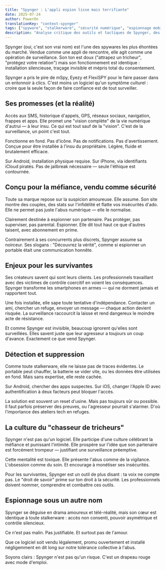 ```yaml
---
title: "Spynger : L'appli espion lisse mais terrifiante"
date: 2025-07-24
author: PowerOn
translationKey: "context-spynger"
tags: ["spyware", "stalkerware", "sécurité numérique", "espionnage mobile", "autonomisation des survivants"]
description: "Analyse critique des outils et tactiques de Spynger, des menaces pour les survivants et des stratégies de détection pour les refuges."
---
```


Spynger (oui, c'est son vrai nom) est l'une des spywares les plus éhontées du marché. Vendue comme une appli de rencontre, elle agit comme une opération de surveillance. Son ton est doux ("attrapez un tricheur", "protégez votre relation") mais son fonctionnement est identique : installation silencieuse, traçage invisible et mépris total du consentement.

Spynger a pris le pire de mSpy, Eyezy et FlexiSPY pour le faire passer dans un entonnoir à clics. C'est moins un logiciel qu'un symptôme culturel : croire que la seule façon de faire confiance est de tout surveiller.

## Ses promesses (et la réalité)

Accès aux SMS, historique d'appels, GPS, réseaux sociaux, navigation, frappes et apps. Elle promet une "vision complète" de la vie numérique d'autrui — à leur insu. Ce qui est tout sauf de la "vision". C'est de la surveillance, un point c'est tout.

Fonctionne en fond. Pas d'icône. Pas de notifications. Pas d'avertissement. Conçue pour être installée à l'insu du propriétaire. Légère, fluide et brutalement efficace.

Sur Android, installation physique requise. Sur iPhone, via identifiants iCloud piratés. Pas de jailbreak nécessaire — seule l'éthique est contournée.

## Conçu pour la méfiance, vendu comme sécurité

Toute sa marque repose sur la suspicion amoureuse. Elle assume. Son site montre des couples, des stats sur l'infidélité et flatte vos insécurités d'ado. Elle ne permet pas juste l'abus numérique — elle le normalise.

Clairement destinée à espionner son partenaire. Pas protéger, pas superviser, pas parental. Espionner. Elle dit tout haut ce que d'autres taisent, avec abonnement en prime.

Contrairement à ses concurrents plus discrets, Spynger assume sa noirceur. Ses slogans : "Découvrez la vérité", comme si espionner un portable était une communication honnête.

## Enjeux pour les survivantes

Ses créateurs savent qui sont leurs clients. Les professionnels travaillant avec des victimes de contrôle coercitif en voient les conséquences. Spynger transforme les smartphones en armes — qui ne dorment jamais et rapportent tout.

Une fois installée, elle sape toute tentative d'indépendance. Contacter un ami, chercher un refuge, envoyer un message — chaque action devient risquée. La surveillance raccourcit la laisse et rend dangereux le moindre acte de résistance.

Et comme Spynger est invisible, beaucoup ignorent qu'elles sont surveillées. Elles savent juste que leur agresseur a toujours un coup d'avance. Exactement ce que vend Spynger.

## Détection et suppression

Comme toute stalkerware, elle ne laisse pas de traces évidentes. Le portable peut chauffer, la batterie se vider vite, ou les données être utilisées en fond. Mais sans expertise, elle reste cachée.

Sur Android, chercher des apps suspectes. Sur iOS, changer l'Apple ID avec authentification à deux facteurs peut bloquer l'accès.

La solution est souvent un reset d'usine. Mais pas toujours sûr ou possible. Il faut parfois préserver des preuves, ou l'agresseur pourrait s'alarmer. D'où l'importance des ateliers tech en refuges.

## La culture du "chasseur de tricheurs"

Spynger n'est pas qu'un logiciel. Elle participe d'une culture célébrant la méfiance et punissant l'intimité. Elle prospère sur l'idée que son partenaire est forcément trompeur — justifiant une surveillance préemptive.

Cette mentalité est toxique. Elle présente l'abus comme de la vigilance. L'obsession comme du soin. Et encourage à monétiser ses insécurités.

Pour les survivantes, Spynger est un outil de plus disant : ta voix ne compte pas. Le "droit de savoir" prime sur ton droit à la sécurité. Les professionnels doivent nommer, comprendre et combattre ces outils.

## Espionnage sous un autre nom

Spynger se déguise en drama amoureux et télé-réalité, mais son cœur est identique à toute stalkerware : accès non consenti, pouvoir asymétrique et contrôle silencieux.

Ce n'est pas malin. Pas justifiable. Et surtout pas de l'amour.

Que ce logiciel soit vendu légalement, promu ouvertement et installé négligemment en dit long sur notre tolérance collective à l'abus.

Soyons clairs : Spynger n'est pas qu'un risque. C'est un drapeau rouge avec mode d'emploi.
